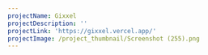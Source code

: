 ```yaml
---
projectName: Gixxel
projectDescription: ''
projectLink: 'https://gixxel.vercel.app/'
projectImage: /project_thumbnail/Screenshot (255).png
---
```


